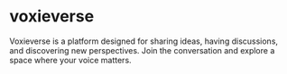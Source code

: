 # voxieverse

Voxieverse is a platform designed for sharing ideas, having discussions, and discovering new perspectives. Join the conversation and explore a space where your voice matters.
